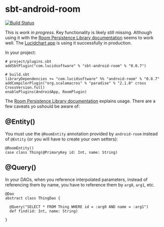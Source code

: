 # sbt-android-room

[![Build Status](https://travis-ci.org/lucidsoftware/sbt-android-room.svg)](https://travis-ci.org/lucidsoftware/sbt-android-room)

This is _work in progress_. Key functionality is likely still missing. Although using it with the [Room Persistence Library documentation](https://developer.android.com/topic/libraries/architecture/room.html) seems to work well. The [Lucidchart app](https://play.google.com/store/apps/details?id=com.lucidchart.android.chart) is using it successfully in production.

In your project:

    # project/plugins.sbt
    addSbtPlugin("com.lucidsoftware" % "sbt-android-room" % "0.0.7")

    # build.sbt
    libraryDependencies += "com.lucidsoftware" %% "android-room" % "0.0.7"
    addCompilerPlugin("org.scalamacros" % "paradise" % "2.1.0" cross CrossVersion.full)
    enablePlugins(AndroidApp, RoomPlugin)

The [Room Persistence Library documentation](https://developer.android.com/topic/libraries/architecture/room.html) explains usage. There are a few caveats yo ushould be aware of:

## @Entity()

 You must use the `@RoomEntity` annotation provided by `android-room` instead of `@Entity` (or you will have to create your own setters):

    @RoomEntity()
    case class Thing(@PrimaryKey id: Int, name: String)

## @Query()

In your DAOs, when you reference interpolated parameters, instead of referencing them by name, you have to reference them by `arg0`, `arg1`, etc.

    @Dao
    abstract class ThingDao {

      @Query("SELECT * FROM Thing WHERE id = :arg0 AND name = :arg1")
      def find(id: Int, name: String)

    }
